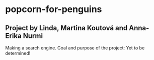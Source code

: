 # popcorn-for-penguins
## Project by Linda, Martina Koutová and Anna-Erika Nurmi
Making a search engine.
Goal and purpose of the project: Yet to be determined!
